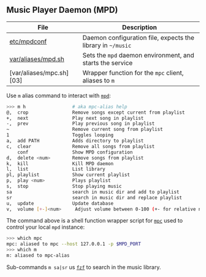 ## Music Player Daemon (MPD)

File                      | Description
--------------------------|---------------------------
[etc/mpdconf][01]         | Daemon configuration file, expects the library in `~/music`
[var/aliases/mpd.sh][02]  | Sets the `mpd` daemon environment, and starts the service
[var/aliases/mpc.sh][03]  | Wrapper function for the `mpc` client, aliases to `m`

Use `m` alias command to interact with [`mpd`][m2]:

```bash
>>> m h                 # aka mpc-alias help
@,  crop                Remove songs except current from playlist
+,  next                Play next song in playlist
-,  prev                Play previous song in playlist
~                       Remove current song from playlist
1                       Toggles looping
a,  add PATH            Adds directory to playlist
c,  clear               Remove all songs from playlist
    conf                Show MPD configuration
d,  delete <num>        Remove songs from playlist
k,  kill                Kill MPD daemon
l,  list                List library
pl, playlist            Show current playlist
p,  play <num>          Plays playlist
s,  stop                Stop playing music
sa                      search in music dir and add to playlist
sr                      search in music dir and replace playlist
u,  update              Update database
v,  volume [+-]<num>     Adjust volume between 0-100 (+- for relative numbers)
```

The command above is a shell function wrapper script for [`mpc`][m1] used to 
control your local `mpd` instance:

```bash
>>> which mpc
mpc: aliased to mpc --host 127.0.0.1 -p $MPD_PORT
>>> which m
m: aliased to mpc-alias
```

Sub-commands `m sa|sr` us [`fzf`][m3] to search in the music library.


[01]: ../../etc/mpdconf
[02]: ../../var/aliases/mpd.sh
[02]: ../../var/aliases/mpc.sh

[m1]: https://man.cx/mpc
[m2]: https://man.cx/mpd
[m3]: https://man.cx/fzf



